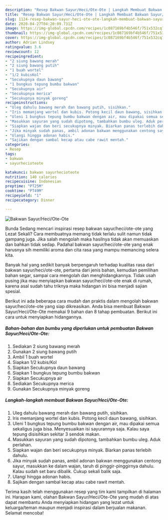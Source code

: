 ```yaml
---
description: "Resep Bakwan Sayur/Heci/Ote-Ote | Langkah Membuat Bakwan Sayur/Heci/Ote-Ote Yang Paling Enak"
title: "Resep Bakwan Sayur/Heci/Ote-Ote | Langkah Membuat Bakwan Sayur/Heci/Ote-Ote Yang Paling Enak"
slug: 1124-resep-bakwan-sayur-heci-ote-ote-langkah-membuat-bakwan-sayur-heci-ote-ote-yang-paling-enak
date: 2020-04-27T04:20:09.731Z
image: https://img-global.cpcdn.com/recipes/1c087169bf4b546f/751x532cq70/bakwan-sayurheciote-ote-foto-resep-utama.jpg
thumbnail: https://img-global.cpcdn.com/recipes/1c087169bf4b546f/751x532cq70/bakwan-sayurheciote-ote-foto-resep-utama.jpg
cover: https://img-global.cpcdn.com/recipes/1c087169bf4b546f/751x532cq70/bakwan-sayurheciote-ote-foto-resep-utama.jpg
author: Adrian Lindsey
ratingvalue: 3.6
reviewcount: 12
recipeingredient:
- "2 siung bawang merah"
- "2 siung bawang putih"
- "1 buah wortel"
- "1/2 kubisKol"
- "Secukupnya daun bawang"
- "1 bungkus tepung bumbu bakwan"
- "Secukupnya air"
- "Secukupnya merica"
- "Secukupnya minyak goreng"
recipeinstructions:
- "Uleg dahulu bawang merah dan bawang putih, sisihkan."
- "Iris memanjang wortel dan kubis. Potong kecil daun bawang, sisihkan."
- "Uleni 1 bungkus tepung bumbu bakwan dengan air, mau dipakai semua sekaligus juga bisa. Menyesuaikan isi sayurannya saja. Kalau saya tepung disisihkan sekitar 3 sendok makan."
- "Masukkan sayuran yang sudah dipotong, tambahkan bumbu uleg. Aduk perlahan."
- "Siapkan wajan dan beri secukupnya minyak. Biarkan panas terlebih dahulu."
- "Jika minyak sudah panas, ambil adonan bakwan menggunakan centong sayur, masukkan ke dalam wajan, taruh di pinggir-pinggirnya dahulu. Kalau sudah set baru dibalik. Cukup sekali balik saja."
- "Ulangi hingga adonan habis."
- "Sajikan dengan sambal kecap atau cabe rawit mentah."
categories:
- Resep
tags:
- bakwan
- sayurhecioteote

katakunci: bakwan sayurhecioteote 
nutrition: 140 calories
recipecuisine: Indonesian
preptime: "PT25M"
cooktime: "PT49M"
recipeyield: "1"
recipecategory: Dinner

---
```



![Bakwan Sayur/Heci/Ote-Ote](https://img-global.cpcdn.com/recipes/1c087169bf4b546f/751x532cq70/bakwan-sayurheciote-ote-foto-resep-utama.jpg)

Bunda Sedang mencari inspirasi resep bakwan sayur/heci/ote-ote yang Lezat Sekali? Cara membuatnya memang tidak terlalu sulit namun tidak gampang juga. Jika salah mengolah maka hasilnya tidak akan memuaskan dan bahkan tidak sedap. Padahal bakwan sayur/heci/ote-ote yang enak harusnya sih memiliki aroma dan cita rasa yang mampu memancing selera kita.

Banyak hal yang sedikit banyak berpengaruh terhadap kualitas rasa dari bakwan sayur/heci/ote-ote, pertama dari jenis bahan, kemudian pemilihan bahan segar, sampai cara mengolah dan menghidangkannya. Tidak usah pusing jika mau menyiapkan bakwan sayur/heci/ote-ote enak di rumah, karena asal sudah tahu triknya maka hidangan ini bisa menjadi sajian spesial.




Berikut ini ada beberapa cara mudah dan praktis dalam mengolah bakwan sayur/heci/ote-ote yang siap dikreasikan. Anda bisa membuat Bakwan Sayur/Heci/Ote-Ote memakai 9 bahan dan 8 tahap pembuatan. Berikut ini cara untuk menyiapkan hidangannya.

<!--inarticleads1-->

##### Bahan-bahan dan bumbu yang diperlukan untuk pembuatan Bakwan Sayur/Heci/Ote-Ote:

1. Sediakan 2 siung bawang merah
1. Gunakan 2 siung bawang putih
1. Ambil 1 buah wortel
1. Siapkan 1/2 kubis/Kol
1. Siapkan Secukupnya daun bawang
1. Siapkan 1 bungkus tepung bumbu bakwan
1. Siapkan Secukupnya air
1. Sediakan Secukupnya merica
1. Gunakan Secukupnya minyak goreng




<!--inarticleads2-->

##### Langkah-langkah membuat Bakwan Sayur/Heci/Ote-Ote:

1. Uleg dahulu bawang merah dan bawang putih, sisihkan.
1. Iris memanjang wortel dan kubis. Potong kecil daun bawang, sisihkan.
1. Uleni 1 bungkus tepung bumbu bakwan dengan air, mau dipakai semua sekaligus juga bisa. Menyesuaikan isi sayurannya saja. Kalau saya tepung disisihkan sekitar 3 sendok makan.
1. Masukkan sayuran yang sudah dipotong, tambahkan bumbu uleg. Aduk perlahan.
1. Siapkan wajan dan beri secukupnya minyak. Biarkan panas terlebih dahulu.
1. Jika minyak sudah panas, ambil adonan bakwan menggunakan centong sayur, masukkan ke dalam wajan, taruh di pinggir-pinggirnya dahulu. Kalau sudah set baru dibalik. Cukup sekali balik saja.
1. Ulangi hingga adonan habis.
1. Sajikan dengan sambal kecap atau cabe rawit mentah.




Terima kasih telah menggunakan resep yang tim kami tampilkan di halaman ini. Harapan kami, olahan Bakwan Sayur/Heci/Ote-Ote yang mudah di atas dapat membantu Anda menyiapkan hidangan yang lezat untuk keluarga/teman maupun menjadi inspirasi dalam berjualan makanan. Selamat mencoba!
